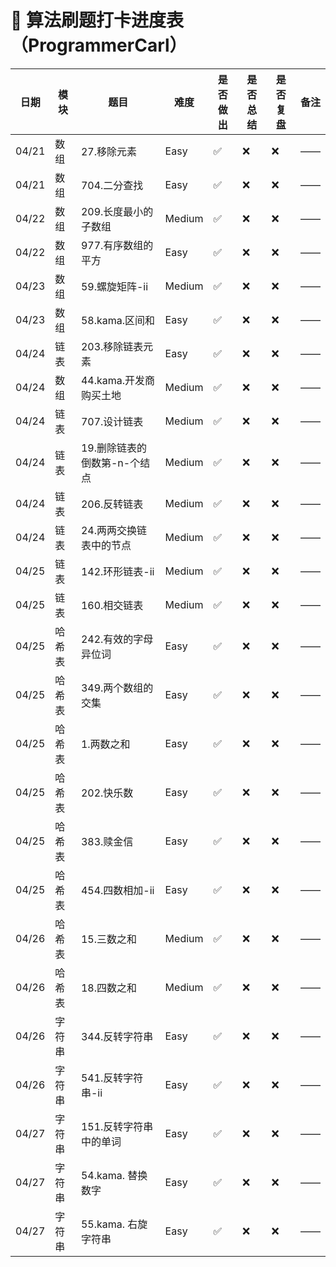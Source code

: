 # 🧠 算法刷题打卡进度表（ProgrammerCarl）

| 日期  | 模块   | 题目                         | 难度   | 是否做出 | 是否总结 | 是否复盘 | 备注 |
|-------|------|----------------------------|--------|----------|----------|----------|------|
| 04/21 | 数组   | 27.移除元素                  | Easy   | ✅        | ❌        | ❌        | ——   |
| 04/21 | 数组   | 704.二分查找                 | Easy   | ✅        | ❌        | ❌        | ——   |
| 04/22 | 数组   | 209.长度最小的子数组         | Medium | ✅        | ❌        | ❌        | ——   |
| 04/22 | 数组   | 977.有序数组的平方           | Easy   | ✅        | ❌        | ❌        | ——   |
| 04/23 | 数组   | 59.螺旋矩阵-ii               | Medium | ✅        | ❌        | ❌        | ——   |
| 04/23 | 数组   | 58.kama.区间和               | Easy   | ✅        | ❌        | ❌        | ——   |
| 04/24 | 链表   | 203.移除链表元素             | Easy   | ✅        | ❌        | ❌        | ——   |
| 04/24 | 数组   | 44.kama.开发商购买土地       | Medium | ✅        | ❌        | ❌        | ——   |
| 04/24 | 链表   | 707.设计链表                 | Medium | ✅        | ❌        | ❌        | ——   |
| 04/24 | 链表   | 19.删除链表的倒数第-n-个结点 | Medium | ✅        | ❌        | ❌        | ——   |
| 04/24 | 链表   | 206.反转链表                 | Medium | ✅        | ❌        | ❌        | ——   |
| 04/24 | 链表   | 24.两两交换链表中的节点      | Medium | ✅        | ❌        | ❌        | ——   |
| 04/25 | 链表   | 142.环形链表-ii              | Medium | ✅        | ❌        | ❌        | ——   |
| 04/25 | 链表   | 160.相交链表                 | Medium | ✅        | ❌        | ❌        | ——   |
| 04/25 | 哈希表 | 242.有效的字母异位词         | Easy   | ✅        | ❌        | ❌        | ——   |
| 04/25 | 哈希表 | 349.两个数组的交集           | Easy   | ✅        | ❌        | ❌        | ——   |
| 04/25 | 哈希表 | 1.两数之和                   | Easy   | ✅        | ❌        | ❌        | ——   |
| 04/25 | 哈希表 | 202.快乐数                   | Easy   | ✅        | ❌        | ❌        | ——   |
| 04/25 | 哈希表 | 383.赎金信                   | Easy   | ✅        | ❌        | ❌        | ——   |
| 04/25 | 哈希表 | 454.四数相加-ii              | Easy   | ✅        | ❌        | ❌        | ——   |
| 04/26 | 哈希表 | 15.三数之和                  | Medium | ✅        | ❌        | ❌        | ——   |
| 04/26 | 哈希表 | 18.四数之和                  | Medium | ✅        | ❌        | ❌        | ——   |
| 04/26 | 字符串 | 344.反转字符串               | Easy   | ✅        | ❌        | ❌        | ——   |
| 04/26 | 字符串 | 541.反转字符串-ii            | Easy   | ✅        | ❌        | ❌        | ——   |
| 04/27 | 字符串 | 151.反转字符串中的单词       | Easy   | ✅        | ❌        | ❌        | ——   |
| 04/27 | 字符串 | 54.kama. 替换数字            | Easy   | ✅        | ❌        | ❌        | ——   |
| 04/27 | 字符串 | 55.kama. 右旋字符串          | Easy   | ✅        | ❌        | ❌        | ——   |
